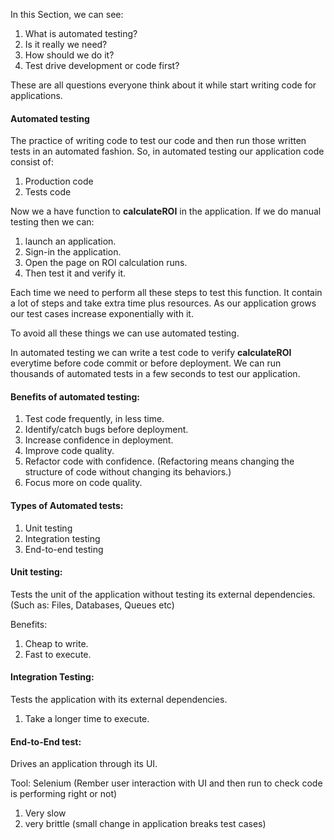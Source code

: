 In this Section, we can see:

1) What is automated testing? 
2) Is it really we need? 
3) How should we do it? 
4) Test drive development or code first?

These are all questions everyone think about it while start writing code for applications.

#### Automated testing
The practice of writing code to test our code and then run those written tests in an automated fashion.
So, in automated testing our application code consist of:
1) Production code
2) Tests code

Now we a have function to **calculateROI** in the application. If we do manual testing then we can:
1) launch an application.
2) Sign-in the application.
3) Open the page on ROI calculation runs.
4) Then test it and verify it.

Each time we need to perform all these steps to test this function. It contain a lot of steps and take extra time plus resources.
As our application grows our test cases increase exponentially with it.

To avoid all these things we can use automated testing.

In automated testing we can write a test code to verify **calculateROI** everytime before code commit or before deployment.
We can run thousands of automated tests in a few seconds to test our application.

#### Benefits of automated testing:
1) Test code frequently, in less time.
2) Identify/catch bugs before deployment.
3) Increase confidence in deployment.
4) Improve code quality.
5) Refactor code with confidence. (Refactoring means changing the structure of code without changing its behaviors.)
6) Focus more on code quality.

#### Types of Automated tests:

1) Unit testing
2) Integration testing
3) End-to-end testing

#### Unit testing:
Tests the unit of the application without testing its external dependencies.(Such as: Files, Databases, Queues etc)

Benefits:
1) Cheap to write.
2) Fast to execute.

#### Integration Testing:
Tests the application with its external dependencies.

1) Take a longer time to execute.

#### End-to-End test:

Drives an application through its UI.

Tool:
Selenium (Rember user interaction with UI and then run to check code is performing right or not)

1) Very slow
2) very brittle (small change in application breaks test cases)